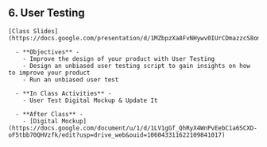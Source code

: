 <!--## 6. Sprint 1 Retrospective and Sprint 2 Planning & Industry Contact pt 2 - ([Class Slides](https://docs.google.com/presentation/d/1gCBlmpYySuPevpiWLiiAWS0g0-OUcYJtpwZO3NqhhFA/edit#slide=id.p)) BRAUS/DAN
  - **Objectives** -
    - Define and describe Iteration
    - Apply iteration to your collaboration process
    - Conduct a Sprint Retrospective with your partner
  - **In Class Activities**   
    - *Sprint Retrospectives* - Each Sprint ends with a "Sprint Retrospective" in which teammates reflect on their previous sprint's performance, discuss any team issues that arose, and add new "tickets" to the backlog. You can think of "Sprint Planning" as deciding what to build and the "Sprint Retrospective" as reflecting on how the team can collaborate better.
    - *Sprint 2 Planning* - Time to plan your next sprint with your partner!
  - **After Class** - 1) execute your sprint with your project partner, 2) send an email to reach out to an industry contact for feedback on your product, advice on how to be a successful engineer. You can schedule a call or meet in person.
-->

## 6. User Testing

    [Class Slides](https://docs.google.com/presentation/d/1MZbpzXa8FvNHywv0IUrCDmazzcS8omLLOtmDBpy54T0/edit#slide=id.p)

      - **Objectives** -
        - Improve the design of your product with User Testing
        - Design an unbiased user testing script to gain insights on how to improve your product
        - Run an unbiased user test

      - **In Class Activities** -
        - User Test Digital Mockup & Update It

      - **After Class** -
        - [Digital Mockup](https://docs.google.com/document/u/1/d/1LV1gGf_QhRyX4WnPvEebC1a6SCXD-oF5tbb70QHVzfk/edit?usp=drive_web&ouid=106043311622109841017)
